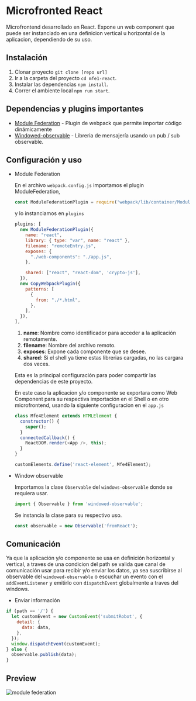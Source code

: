 # Microfronted React

Microfrontend desarrollado en React. Expone un web component que puede ser instanciado en una definicion vertical u horizontal de la aplicacion, dependiendo de su uso.

## Instalación

1. Clonar proyecto `git clone [repo url]`
2. Ir a la carpeta del proyecto `cd mfe1-react`.
3. Instalar las dependencias `npm install`.
4. Correr el ambiente local `npm run start`.

## Dependencias y plugins importantes

- [Module Federation](https://webpack.js.org/concepts/module-federation/) - Plugin de webpack que permite importar código dinámicamente
- [Windowed-observable](https://www.npmjs.com/package/windowed-observable) - Libreria de mensajería usando un pub / sub observable.

## Configuración y uso

- Module Federation

  En el archivo `webpack.config.js` importamos el plugin ModuleFederation,

  ```js
  const ModuleFederationPlugin = require('webpack/lib/container/ModuleFederationPlugin');
  ```

  y lo instanciamos en `plugins`

  ```js
  plugins: [
    new ModuleFederationPlugin({
      name: "react",
      library: { type: "var", name: "react" },
      filename: "remoteEntry.js",
      exposes: {
        "./web-components": "./app.js",
      },

      shared: ["react", "react-dom", 'crypto-js'],
    }),
    new CopyWebpackPlugin({
      patterns: [
        {
          from: "./*.html",
        },
      ],
    }),
  ],
  ```

  1. **name**: Nombre como identificador para acceder a la aplicación remotamente.
  2. **filename**: Nombre del archivo remoto.
  3. **exposes**: Expone cada componente que se desee.
  4. **shared**: Si el shell ya tiene estas librerias cargadas, no las cargara dos veces.

  Esta es la principal configuración para poder compartir las dependencias de este proyecto.

  En este caso la aplicacion y/o componente se exportara como Web Component para su respectiva importación en el Shell o en otro microfrontend, usando la siguiente configuracion en el `app.js`

  ```js
  class Mfe4Element extends HTMLElement {
    constructor() {
      super();
    }
    connectedCallback() {
      ReactDOM.render(<App />, this);
    }
  }

  customElements.define('react-element', Mfe4Element);
  ```

- Window observable

  Importamos la clase `Observable` del `windows-observable` donde se requiera usar.

  ```js
  import { Observable } from 'windowed-observable';
  ```

  Se instancia la clase para su respectivo uso.

  ```js
  const observable = new Observable('fromReact');
  ```

## Comunicación

Ya que la aplicación y/o componente se usa en definición horizontal y vertical, a traves de una condicion del path se valida que canal de comunicación usar para recibir y/o enviar los datos, ya sea suscribirse al observable del `windowed-observable` o escuchar un evento con el `addEventListener` y emitirlo con `dispatchEvent` globalmente a traves del windows.

- Enviar información

```js
if (path == '/') {
  let customEvent = new CustomEvent('submitRobot', {
    detail: {
      data: data,
    },
  });
  window.dispatchEvent(customEvent);
} else {
  observable.publish(data);
}
```

## Preview

![module federation](../img/mfe-react-preview.png)
